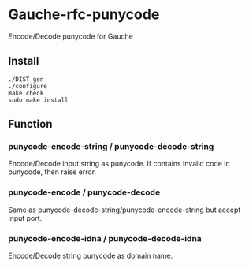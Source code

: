 Gauche-rfc-punycode
===================

Encode/Decode punycode for Gauche

## Install

    ./DIST gen
    ./configure
    make check
    sudo make install


## Function

### punycode-encode-string / punycode-decode-string

Encode/Decode input string as punycode.
If contains invalid code in punycode, then raise error.

### punycode-encode / punycode-decode

Same as punycode-decode-string/punycode-encode-string but accept input port.

### punycode-encode-idna / punycode-decode-idna

Encode/Decode string punycode as domain name.
